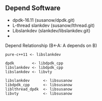 
## Depend Software

 - dpdk-16.11 (susanow/dpdk.git)
 - L-thread slankdev (susanow/lthread.git)
 - Libslankdev (slankdev/libslankdev.git)
 -

Depend Relationship (B<-A: A depends on B)
```
pure-c++11 <- libslankdev

dpdk        <- libdpdk_cpp
libslankdev <- libdpdk_cpp
libslankdev <- libvty

libslankdev      <- libsusanow
libdpdk_cpp      <- libsusanow
liblthread_dpdk  <- libsusanow
libvty           <- libsusanow
```

